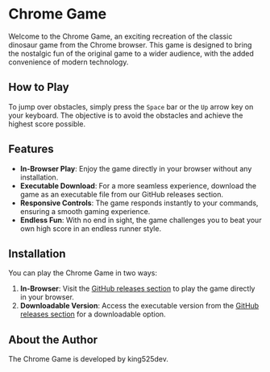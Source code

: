 # Chrome Game

Welcome to the Chrome Game, an exciting recreation of the classic dinosaur game from the Chrome browser. This game is designed to bring the nostalgic fun of the original game to a wider audience, with the added convenience of modern technology.

## How to Play

To jump over obstacles, simply press the `Space` bar or the `Up` arrow key on your keyboard. The objective is to avoid the obstacles and achieve the highest score possible.

## Features

- **In-Browser Play**: Enjoy the game directly in your browser without any installation.
- **Executable Download**: For a more seamless experience, download the game as an executable file from our GitHub releases section.
- **Responsive Controls**: The game responds instantly to your commands, ensuring a smooth gaming experience.
- **Endless Fun**: With no end in sight, the game challenges you to beat your own high score in an endless runner style.

## Installation

You can play the Chrome Game in two ways:

1. **In-Browser**: Visit the [GitHub releases section](https://github.com/king525dev/chrome-game/releases) to play the game directly in your browser.
2. **Downloadable Version**: Access the executable version from the [GitHub releases section](https://github.com/king525dev/chrome-game/releases) for a downloadable option.

## About the Author

The Chrome Game is developed by king525dev.


